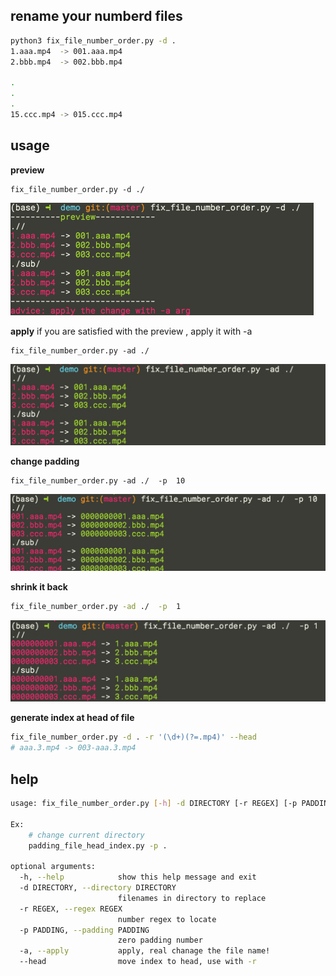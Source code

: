 ## rename your numberd files 


``` bash
python3 fix_file_number_order.py -d .
1.aaa.mp4  -> 001.aaa.mp4
2.bbb.mp4  -> 002.bbb.mp4

.
.
.
15.ccc.mp4 -> 015.ccc.mp4

```

## usage 
**preview**
``` 
fix_file_number_order.py -d ./

```

![preview](https://github.com/zk4/fix_file_number_order/blob/master//preview.jpg)

**apply**
if you are satisfied with the preview , apply it with -a 

```
fix_file_number_order.py -ad ./  

```
![apply](https://github.com/zk4/fix_file_number_order/blob/master//apply.jpg)

**change padding**
```
fix_file_number_order.py -ad ./  -p  10
```
![padding](https://github.com/zk4/fix_file_number_order/blob/master//padding.jpg)

**shrink it back**
``` bash
fix_file_number_order.py -ad ./  -p  1

```
![shrink](https://github.com/zk4/fix_file_number_order/blob/master//shrink.jpg)

**generate index at head of file**
``` bash
fix_file_number_order.py -d . -r '(\d+)(?=.mp4)' --head
# aaa.3.mp4 -> 003-aaa.3.mp4
```

## help
```  bash
usage: fix_file_number_order.py [-h] -d DIRECTORY [-r REGEX] [-p PADDING] [-a]

Ex: 
    # change current directory 
    padding_file_head_index.py -p .

optional arguments:
  -h, --help            show this help message and exit
  -d DIRECTORY, --directory DIRECTORY
                        filenames in directory to replace
  -r REGEX, --regex REGEX
                        number regex to locate
  -p PADDING, --padding PADDING
                        zero padding number
  -a, --apply           apply, real chanage the file name!
  --head                move index to head, use with -r

```
